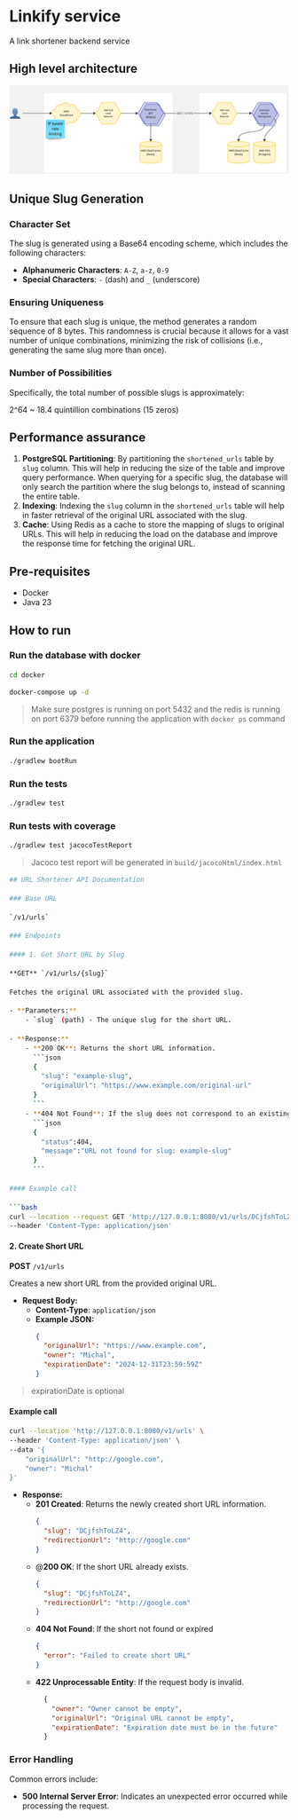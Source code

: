 # Linkify service

A link shortener backend service

## High level architecture

![high level architecture](high_level_architecture.jpg)

## Unique Slug Generation

### Character Set

The slug is generated using a Base64 encoding scheme, which includes the following characters:

- **Alphanumeric Characters**: `A-Z`, `a-z`, `0-9`
- **Special Characters**: `-` (dash) and `_` (underscore)

### Ensuring Uniqueness

To ensure that each slug is unique, the method generates a random sequence of 8 bytes. This randomness is crucial
because it allows for a vast number of unique combinations, minimizing the risk of collisions (i.e., generating the same
slug more than once).

### Number of Possibilities

Specifically, the total number of possible slugs is approximately:

2^64 ~ 18.4 quintillion combinations (15 zeros)

## Performance assurance

1. **PostgreSQL Partitioning**: By partitioning the `shortened_urls` table by `slug` column. This will help in reducing
   the
   size of the table and improve query performance. When querying for a specific slug, the database will only search the
   partition
   where the slug belongs to, instead of scanning the entire table.
2. **Indexing**: Indexing the `slug` column in the `shortened_urls` table will help in faster retrieval of the original
   URL associated with the slug.
3. **Cache**: Using Redis as a cache to store the mapping of slugs to original URLs. This will help in reducing the load
   on the database and improve the response time for fetching the original URL.

## Pre-requisites

- Docker
- Java 23

## How to run

### Run the database with docker

```bash
cd docker
```

```bash
docker-compose up -d
```

> Make sure postgres is running on port 5432 and the redis is running on port 6379 before running the application with
`docker ps` command

### Run the application

```bash
./gradlew bootRun 
```

### Run the tests

```bash
./gradlew test
```

### Run tests with coverage

```bash
./gradlew test jacocoTestReport
```

> Jacoco test report will be generated in `build/jacocoHtml/index.html`

```bash
## URL Shortener API Documentation

### Base URL

`/v1/urls`

### Endpoints

#### 1. Get Short URL by Slug

**GET** `/v1/urls/{slug}`

Fetches the original URL associated with the provided slug.

- **Parameters:**
    - `slug` (path) - The unique slug for the short URL.

- **Response:**
    - **200 OK**: Returns the short URL information.
      ```json
      {
        "slug": "example-slug",
        "originalUrl": "https://www.example.com/original-url"
      }
      ```
    - **404 Not Found**: If the slug does not correspond to an existing short URL or if fetching fails.
      ```json
      {
        "status":404,
        "message":"URL not found for slug: example-slug"
      }
      ```

#### Example call

```bash
curl --location --request GET 'http://127.0.0.1:8080/v1/urls/DCjfshToLZ4' \
--header 'Content-Type: application/json'
```

#### 2. Create Short URL

**POST** `/v1/urls`

Creates a new short URL from the provided original URL.

- **Request Body:**
    - **Content-Type**: `application/json`
    - **Example JSON:**
      ```json
      {
        "originalUrl": "https://www.example.com",
        "owner": "Michal",
        "expirationDate": "2024-12-31T23:59:59Z"
      }
      ```

> expirationDate is optional

#### Example call

```bash
curl --location 'http://127.0.0.1:8080/v1/urls' \
--header 'Content-Type: application/json' \
--data '{
    "originalUrl": "http://google.com",
    "owner": "Michal"
}'
```

- **Response:**
    - **201 Created**: Returns the newly created short URL information.
      ```json
      {
        "slug": "DCjfshToLZ4",
        "redirectionUrl": "http://google.com"
      }
      ```
    - @**200 OK**: If the short URL already exists.
      ```json
      {
        "slug": "DCjfshToLZ4",
        "redirectionUrl": "http://google.com"
      }
      ```
    - **404 Not Found**: If the short not found or expired
      ```json
      {
        "error": "Failed to create short URL"
      }
      ```
    - **422 Unprocessable Entity**: If the request body is invalid.
      ```json
        {
          "owner": "Owner cannot be empty",
          "originalUrl": "Original URL cannot be empty",
          "expirationDate": "Expiration date must be in the future"
        }
      ```

### Error Handling

Common errors include:

- **500 Internal Server Error**: Indicates an unexpected error occurred while processing the request.

